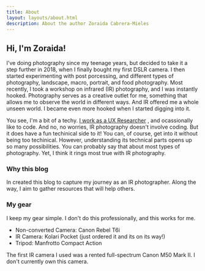 ```yaml
---
title: About
layout: layouts/about.html
description: About the author Zoraida Cabrera-Mieles
---
```


## Hi, I'm Zoraida!
I've doing photography since my teenage years, but decided to take it a step further in 2018, when I finally bought my first DSLR camera. I then started experimenting with post porcessing, and different types of photography, landscape, macro, portrait, and food photography. Most recently, I took a workshop on infrared (IR) photography, and I was instantly hooked. Photography serves as a creative outlet for me, something that allows me to observe the world in different ways. And IR offered me a whole unseen world. I became even more hooked when I started digging into it. 

You see, I'm a bit of a techy. [I work as a UX Researcher](https://www.zoracabrera.com/) , and ocassionally like to code. And no, no worries, IR photography doesn't involve coding. But it does have a fun techinical side to it! You can, of course, get into it without being too techinical. However, understanding its technical parts opens up so many possibilities. You can probably say that about most types of photography. Yet, I think it rings most true with IR photography. 

### Why this blog
In created this blog to capture my journey as an IR photographer. Along the way, I aim to gather resources that will help others.

### My gear
I keep my gear simple. I don't do this professionally, and this works for me.  
- Non-converted Camera: Canon Rebel T6i 
- IR Camera: Kolari Pocket (just ordered it and its on its way!)
- Tripod: Manfrotto Compact Action

The first IR camera I used was a rented full-spectrum Canon M50 Mark II. I don't currently own this camera.


